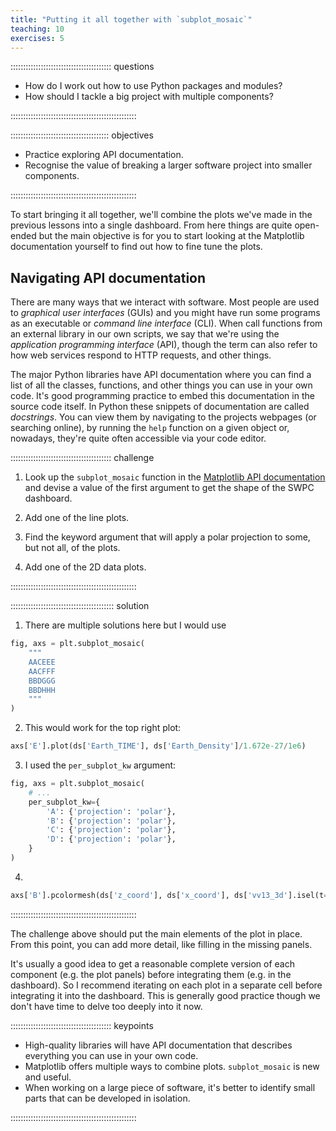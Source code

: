 ```yaml
---
title: "Putting it all together with `subplot_mosaic`"
teaching: 10
exercises: 5
---
```


:::::::::::::::::::::::::::::::::::::::: questions

- How do I work out how to use Python packages and modules?
- How should I tackle a big project with multiple components?

::::::::::::::::::::::::::::::::::::::::::::::::::

::::::::::::::::::::::::::::::::::::::: objectives

- Practice exploring API documentation.
- Recognise the value of breaking a larger software project into smaller components.

::::::::::::::::::::::::::::::::::::::::::::::::::

To start bringing it all together, we'll combine the plots we've made
in the previous lessons into a single dashboard.  From here things are
quite open-ended but the main objective is for you to start looking at
the Matplotlib documentation yourself to find out how to fine tune the
plots.

## Navigating API documentation

There are many ways that we interact with software.  Most people are used
to *graphical user interfaces* (GUIs) and you might have run some programs
as an executable or *command line interface* (CLI).  When call functions
from an external library in our own scripts, we say that we're using the
*application programming interface* (API), though the term can also refer
to how web services respond to HTTP requests, and other things.

The major Python libraries have API documentation where you can find
a list of all the classes, functions, and other things you can use in your own code.
It's good programming practice to embed this documentation in the source code itself.
In Python these snippets of documentation are called *docstrings*.
You can view them by navigating to the projects webpages (or searching online),
by running the `help` function on a given object or, nowadays,
they're quite often accessible via your code editor.

:::::::::::::::::::::::::::::::::::::::: challenge

1. Look up the `subplot_mosaic` function in the [Matplotlib API documentation](https://matplotlib.org/stable/api/index)
   and devise a value of the first argument to get the shape of the SWPC dashboard.

2. Add one of the line plots.

3. Find the keyword argument that will apply a polar projection to some, but not all, of the plots.

4. Add one of the 2D data plots.

::::::::::::::::::::::::::::::::::::::::::::::::::

::::::::::::::::::::::::::::::::::::::::: solution

1. There are multiple solutions here but I would use
```python
fig, axs = plt.subplot_mosaic(
    """
    AACEEE
    AACFFF
    BBDGGG
    BBDHHH
    """
)
```

2. This would work for the top right plot:
```python
axs['E'].plot(ds['Earth_TIME'], ds['Earth_Density']/1.672e-27/1e6)
```

3. I used the `per_subplot_kw` argument:
```python
fig, axs = plt.subplot_mosaic(
    # ...
    per_subplot_kw={
        'A': {'projection': 'polar'},
        'B': {'projection': 'polar'},
        'C': {'projection': 'polar'},
        'D': {'projection': 'polar'},
    }
)
```

4.

```python
axs['B'].pcolormesh(ds['z_coord'], ds['x_coord'], ds['vv13_3d'].isel(t=0).T)
```

::::::::::::::::::::::::::::::::::::::::::::::::::

The challenge above should put the main elements of the plot in place.
From this point, you can add more detail, like filling in the missing panels.

It's usually a good idea to get a reasonable complete version of each component (e.g. the plot panels)
before integrating them (e.g. in the dashboard).
So I recommend iterating on each plot in a separate cell before integrating it into the dashboard.
This is generally good practice though we don't have time to delve too deeply into it now.

:::::::::::::::::::::::::::::::::::::::: keypoints

- High-quality libraries will have API documentation that describes everything you can use in your own code.
- Matplotlib offers multiple ways to combine plots.  `subplot_mosaic` is new and useful.
- When working on a large piece of software, it's better to identify small parts that can be developed in isolation.

::::::::::::::::::::::::::::::::::::::::::::::::::
